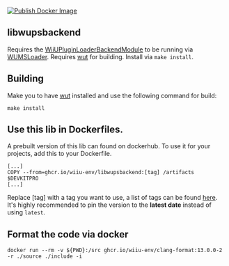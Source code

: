 [![Publish Docker Image](https://github.com/wiiu-env/libwupsbackend/actions/workflows/push_image.yml/badge.svg)](https://github.com/wiiu-env/libwupsbackend/actions/workflows/push_image.yml)

## libwupsbackend
Requires the [WiiUPluginLoaderBackendModule](https://github.com/wiiu-env/WiiUPluginLoaderBackend) to be running via [WUMSLoader](https://github.com/wiiu-env/WUMSLoader).
Requires [wut](https://github.com/devkitpro/wut) for building.
Install via `make install`.

## Building
Make you to have [wut](https://github.com/devkitPro/wut/) installed and use the following command for build:
```
make install
```

## Use this lib in Dockerfiles.
A prebuilt version of this lib can found on dockerhub. To use it for your projects, add this to your Dockerfile.
```
[...]
COPY --from=ghcr.io/wiiu-env/libwupsbackend:[tag] /artifacts $DEVKITPRO
[...]
```
Replace [tag] with a tag you want to use, a list of tags can be found [here](https://github.com/wiiu-env/libkernel/pkgs/container/libwupsbackend/versions).
It's highly recommended to pin the version to the **latest date** instead of using `latest`.

## Format the code via docker

`docker run --rm -v ${PWD}:/src ghcr.io/wiiu-env/clang-format:13.0.0-2 -r ./source ./include -i`